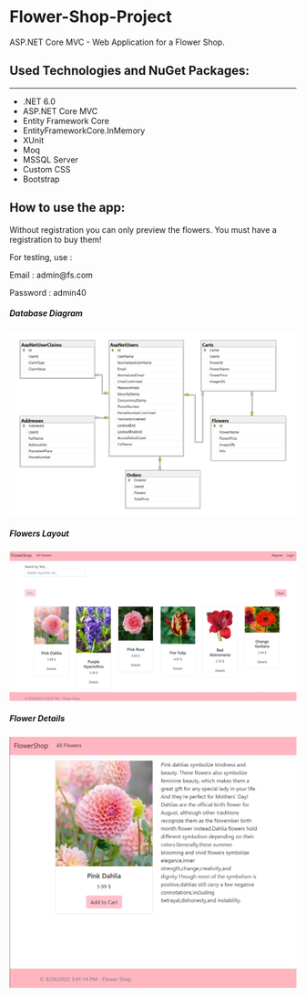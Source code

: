 # Flower-Shop-Project
ASP.NET Core MVC - Web Application for a Flower Shop.
## Used Technologies and NuGet Packages:

<hr/>
<ul>
<li>  .NET 6.0 </li>
<li>  ASP.NET Core MVC </li>
<li>  Entity Framework Core </li>
    <li> EntityFrameworkCore.InMemory </li>
<li>  XUnit </li>
<li>  Moq </li>
<li>  MSSQL Server </li>
<li>  Custom CSS </li>
<li>  Bootstrap </li>
</ul>


## How to use the app:


<p>Without registration you can only preview the flowers. You must have a registration to buy them!</p>



<p> For testing, use : </p>
<p> Email : admin@fs.com </p>
<p> Password : admin40 </p>


<h5>Database Diagram</h5>
<img src="https://github.com/YannisPetrov/Flower-Shop-Project/blob/main/DBDiagram.png"/>


<h5>Flowers Layout</h5>
<img src="https://github.com/YannisPetrov/Flower-Shop-Project/blob/main/FlowersLayout.png"/>

<h5>Flower Details</h5>
<img src="https://github.com/YannisPetrov/Flower-Shop-Project/blob/main/FlowerDetails.png"/>
